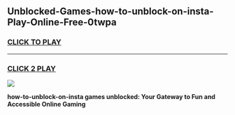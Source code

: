 
## Unblocked-Games-how-to-unblock-on-insta-Play-Online-Free-0twpa
<h3>
<a href="https://premium76.site?title=how-to-unblock-on-insta&ref=26A">CLICK TO PLAY</a></h3>
<hr>

<h3>
<a href="https://premium76.site?title=how-to-unblock-on-insta&ref=26A">CLICK 2 PLAY</a>
  
</h3>

<a href="https://premium76.site?title=how-to-unblock-on-insta&ref=26A"><img src="https://clearcache.store/games.png"></a>


**how-to-unblock-on-insta games unblocked: Your Gateway to Fun and Accessible Online Gaming**
